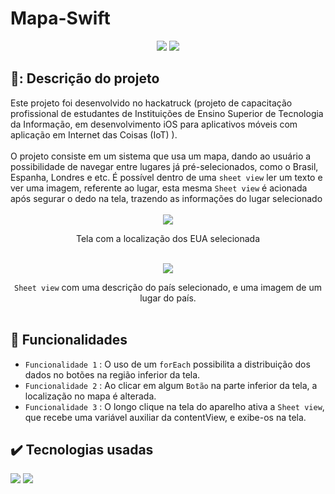 # Mapa-Swift
<p align="center">
    <img src="https://img.shields.io/badge/STATUS-FINALIZADO-white?style=for-the-badge&labelColor=black"/>
    <img src="https://img.shields.io/github/last-commit/Samuel-045/Mapa-Swift?style=for-the-badge"/>
</p>

<h2>📝: Descrição do projeto</h2>
Este projeto foi desenvolvido no hackatruck (projeto de capacitação profissional de estudantes de Instituições de Ensino Superior de Tecnologia da Informação, em desenvolvimento iOS para aplicativos móveis com aplicação em Internet das Coisas (IoT) ).<br><br>
O projeto consiste em um sistema que usa um mapa, dando ao usuário a possibilidade de navegar entre lugares já pré-selecionados, como o Brasil, Espanha, Londres e etc. É possível dentro de uma <code>sheet view</code> ler um texto e ver uma imagem,
referente ao lugar, esta mesma <code>Sheet view</code> é acionada após segurar o dedo na tela, trazendo as informações do lugar selecionado<br><br>

<div align="center">
   <img src="https://github.com/Samuel-045/Mapa-Swift/assets/95144250/02183fdd-3f2a-47ce-9825-d6507a7f0402"/>
    
   Tela com a localização dos EUA selecionada<br><br>

   <img src="https://github.com/Samuel-045/Mapa-Swift/assets/95144250/b5627205-d847-4beb-bfd2-1144f9664ae3"/>
   
   <code>Sheet view</code> com uma descrição do país selecionado, e uma imagem de um lugar do país.<br><br>
</div>

<h2>🔨 Funcionalidades </h2>

   - `Funcionalidade 1` : O uso de um <code>forEach</code> possibilita a distribuição dos dados no botões na região inferior da tela.
   - `Funcionalidade 2` : Ao clicar em algum <code>Botão</code> na parte inferior da tela, a localização no mapa é alterada.
   - `Funcionalidade 3` : O longo clique na tela do aparelho ativa a <code>Sheet view</code>, que recebe uma variável auxiliar da contentView, e exibe-os na tela.
    

<h2>✔️ Tecnologias usadas</h2>
<p>
  <img src="https://img.shields.io/badge/Swift-white?style=flat-square&logo=swift&logoColor=black"/>
  <img src="https://img.shields.io/badge/Xcode-white?style=flat-square&logo=xcode&logoColor=black"/>  
</p>
